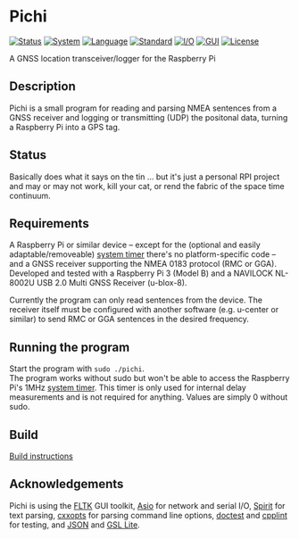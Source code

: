 # Pichi
[![Status](https://img.shields.io/badge/Status-WIP-yellow.svg)](http://www.merriam-webster.com/dictionary/work%20in%20progress)
[![System](https://img.shields.io/badge/System-Raspberry%20Pi-bc1142.svg)](https://www.raspberrypi.org/)
[![Language](https://img.shields.io/badge/Language-C%2B%2B-blue.svg)](https://isocpp.org/)
[![Standard](https://img.shields.io/badge/C%2B%2B-14-blue.svg)](https://en.wikipedia.org/wiki/C%2B%2B#Standardization)
[![I/O](https://img.shields.io/badge/I%2FO-Asio-blue.svg)](http://think-async.com/)
[![GUI](https://img.shields.io/badge/GUI-FLTK-blue.svg)](http://www.fltk.org/)
[![License](https://img.shields.io/badge/License-MIT-lightgrey.svg)](https://opensource.org/licenses/MIT)

A GNSS location transceiver/logger for the Raspberry Pi

Description
---
Pichi is a small program for reading and parsing NMEA sentences from a GNSS receiver and logging or transmitting (UDP) the positonal data, turning a Raspberry Pi into a GPS tag.

Status
---
Basically does what it says on the tin ... but it's just a personal RPI project and may or may not work, kill your cat, or rend the fabric of the space time continuum.

Requirements
---
A Raspberry Pi or similar device – except for the (optional and easily adaptable/removeable) [system timer](src/timer.h) there's no platform-specific code – and a GNSS receiver supporting the NMEA 0183 protocol (RMC or GGA). Developed and tested with a Raspberry Pi 3 (Model B) and a NAVILOCK NL-8002U USB 2.0 Multi GNSS Receiver (u-blox-8).

Currently the program can only read sentences from the device. The receiver itself must be configured with another software (e.g. u-center or similar) to send RMC or GGA sentences in the desired frequency.

Running the program
---
Start the program with `sudo ./pichi`.<br>
The program works without sudo but won't be able to access the Raspberry Pi's 1MHz [system timer](src/timer.cpp#L14). This timer is only used for internal delay measurements and is not required for anything. Values are simply 0 without sudo.

Build
---
[Build instructions](/README_BUILD.md)

Acknowledgements
---
Pichi is using the [FLTK](http://www.fltk.org) GUI toolkit, [Asio](http://think-async.com/) for network and serial I/O, [Spirit](http://boost-spirit.com) for text parsing, [cxxopts](https://github.com/jarro2783/cxxopts) for parsing command line options, [doctest](https://github.com/onqtam/doctest) and [cpplint](https://github.com/google/styleguide/tree/gh-pages/cpplint) for testing, and [JSON](https://github.com/nlohmann/json) and [GSL Lite](https://github.com/martinmoene/gsl-lite).
